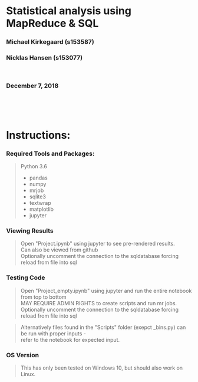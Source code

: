 # Statistical analysis using MapReduce & SQL


### Michael Kirkegaard (s153587)
### Nicklas Hansen (s153077)
<br>

### December 7, 2018 
<br>
<br>
<br>

# Instructions:
### Required Tools and Packages:
> Python 3.6
>* pandas
>* numpy
>* mrjob
>* sqlite3
>* textwrap
>* matplotlib
>* jupyter

### Viewing Results
> Open "Project.ipynb" using jupyter to see pre-rendered results. <br>
> Can also be viewed from github <br>
> Optionally uncomment the connection to the sqldatabase forcing reload from file into sql

### Testing Code
> Open "Project_empty.ipynb" using jupyter and run the entire notebook from top to bottom <br>
> MAY REQUIRE ADMIN RIGHTS to create scripts and run mr jobs. <br>
> Optionally uncomment the connection to the sqldatabase forcing reload from file into sql

> Alternatively files found in the "Scripts" folder (exepct _bins.py) can be run with proper inputs - <br>
> refer to the notebook for expected input.

### OS Version
> This has only been tested on Windows 10, but should also work on Linux.
